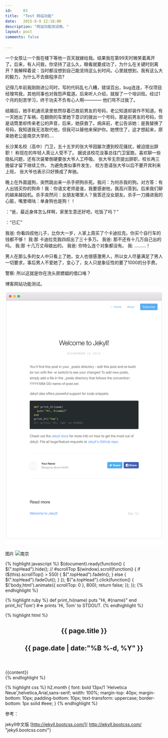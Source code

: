 ```yaml
---
id:		03
title:  "Test 网站功能"
date:   2015-9-9 12:18:00
description: "网站功能测试用。"
layout: post
comments: false

---
```


一个女孩让一个我在楼下等他一百天就嫁给我。结果我在第99天时微笑着离开了。后来，有人问我，你坚持了这么久，眼看就要成功了，为什么在关键时刻离开？我解释着说：当时都没想到自己能坚持这么长时间。心里就想到，我有这么大的毅力，为什么不去做程序员?


记得几年前我刚刚进公司时，写的代码乱七八糟，错误百出，bug连连，不仅项目经理骂我，其他同事也对我怨声载道。后来听人介绍，就报了一个培训班。经过1个月的刻苦学习，终于功夫不负有心人啊———— 他们骂不过我了。


结婚后，她手机通讯录里依然存着已故前男友的号码，老公知道却装作不知道。有一天她出了车祸，在翻倒的车里她下意识的拨出一个号码，那是前男友的号码，但是话筒里却传来老公的声音，后来，她获救了。病床前，老公告诉她：是我替换了号码，我知道我无法取代他，但我可以替他来保护你。她愣住了，这才想起来，原来她老公是南京大学的....


长沙某名校（高中）门卫，五十五岁的张大爷因屡次遭到校花骚扰，被迫提出辞职！ 称现在的年轻人真让人受不了。 据说该校花没事总往门卫室跑，喜欢聊一些隐私问题，还有次装晕倒硬要张大爷人工呼吸。 张大爷无奈提出辞职，校长再三挽留才留下继续工作。 为避免类似事件发生， 校方恳请张大爷以后不要开宾利来上班， 张大爷也表示只好换成了奔驰。


晚上在外面遛狗，突然跳出来一杀手把狗杀死。我问：为何杀我的狗。对方答：有人出钱买你的狗命！我：你语文老师是谁，我要感谢他，我高兴答到。后来我们聊的越来越投机。杀手突然问：女朋友哪里人？我答还没女朋友。杀手一刀捅进我的心脏，嘴里嘀咕：单身狗也是狗！！




：“爸，最近身体怎么样啊，家里生意还好吧，吃饭了吗？”

：“已汇”


我爸: 你看四叔他儿子，比你大一岁，人家上周买了个卡迪拉克。你买个自行车的钱都不够！
我:那 卡迪拉克我四叔出了三十多万。
我爸: 那不还有十几万自己出的吗。
我:那 十几万丈母娘出的。
我爸: 你特么连个对象都没有。
我: ………！



男人在那么多的女人中只看上了她，女人也很感激男人，所以女人尽量满足了男人一切要求，事后男人不爱她了，变心了，女人只是象征性的要了1000的分手费。

警察: 所以这就是你在洗头房嫖娼的借口咯？

博客网站功能测试。
![功能测试](/assets/images/Kactus-theme-post.png)


图片
![南京](http://i3.tietuku.com/8d1ffe7d2f1d6bfc.jpg)

{% highlight javascript %}
$(document).ready(function() {
	$(".topHead").hide();
	// #scrollTop
	$(window).scroll(function() {
		if ($(this).scrollTop() > 550) {
			$(".topHead").fadeIn();
		} else {
			$(".topHead").fadeOut();
		}
	});
    $("a.topHead").click(function() {
        $('body,html').animate({
			scrollTop: 0
		}, 800);
        return false;
    });
});
{% endhighlight %}



{% highlight ruby %}
def print_hi(name)
  puts "Hi, #{name}"
end
print_hi('Tom')
#=> prints 'Hi, Tom' to STDOUT.
{% endhighlight %}

{% highlight html %}
<article class="post">
    <header>
        <h1>{{ page.title }}</h1>
        <h2 class="headline">{{ page.date | date:"%B %-d, %Y" }}</h2>
    </header>
    <section id="post-body">
        {{content}}
    </section>
</article>
{% endhighlight %}

{% highlight css %}
h2.month {
    font: bold 13px/1 'Helvetica Neue',helvetica,Arial,sans-serif;
    width: 100%;
    margin-top: 40px;
    margin-bottom: 10px;
    padding-bottom: 10px;
    text-transform: uppercase;
    border-bottom: 1px solid #eee;
}
{% endhighlight %}


参考：

jekyll中文版   [http://jekyll.bootcss.com/]( http://jekyll.bootcss.com/ "jekyll.bootcss.com/")



